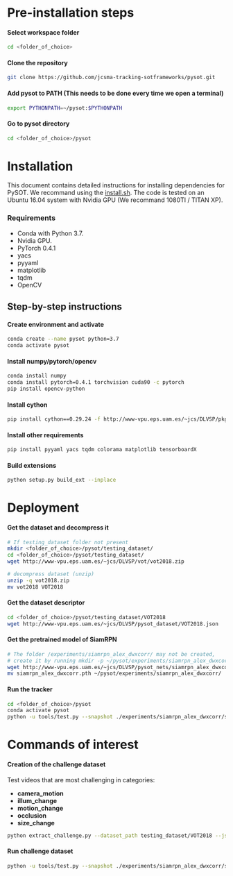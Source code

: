 # Pre-installation steps

#### Select workspace folder
```bash
cd <folder_of_choice>
```

#### Clone the repository
```bash
git clone https://github.com/jcsma-tracking-sotframeworks/pysot.git
```

#### Add pysot to PATH (This needs to be done every time we open a terminal)
```bash
export PYTHONPATH=~/pysot:$PYTHONPATH
```

#### Go to pysot directory
```bash
cd <folder_of_choice>/pysot
```
# Installation

This document contains detailed instructions for installing dependencies for PySOT. We recommand using the [install.sh](install.sh). The code is tested on an Ubuntu 16.04 system with Nvidia GPU (We recommand 1080TI / TITAN XP).

### Requirements
* Conda with Python 3.7.
* Nvidia GPU.
* PyTorch 0.4.1
* yacs
* pyyaml
* matplotlib
* tqdm
* OpenCV

## Step-by-step instructions

#### Create environment and activate
```bash
conda create --name pysot python=3.7
conda activate pysot
```

#### Install numpy/pytorch/opencv
``` bash
conda install numpy
conda install pytorch=0.4.1 torchvision cuda90 -c pytorch
pip install opencv-python
```
#### Install cython

```bash
pip install cython==0.29.24 -f http://www-vpu.eps.uam.es/~jcs/DLVSP/pkgs/dlvsp.html --trusted-host www-vpu.eps.uam.es
```

#### Install other requirements
```bash
pip install pyyaml yacs tqdm colorama matplotlib tensorboardX
```

#### Build extensions
```bash
python setup.py build_ext --inplace
```

# Deployment

#### Get the dataset and decompress it 
```bash
# If testing_dataset folder not present
mkdir <folder_of_choice>/pysot/testing_dataset/
cd <folder_of_choice>/pysot/testing_dataset/
wget http://www-vpu.eps.uam.es/~jcs/DLVSP/vot/vot2018.zip

# decompress dataset (unzip)
unzip -q vot2018.zip
mv vot2018 VOT2018
```

#### Get the dataset descriptor

```bash
cd <folder_of_choice>/pysot/testing_dataset/VOT2018
wget http://www-vpu.eps.uam.es/~jcs/DLVSP/pysot_dataset/VOT2018.json
```

#### Get the pretrained model of SiamRPN
```bash
# The folder /experiments/siamrpn_alex_dwxcorr/ may not be created,
# create it by running mkdir -p ~/pysot/experiments/siamrpn_alex_dwxcorr/
wget http://www-vpu.eps.uam.es/~jcs/DLVSP/pysot_nets/siamrpn_alex_dwxcorr/siamrpn_alex_dwxcorr.pth
mv siamrpn_alex_dwxcorr.pth ~/pysot/experiments/siamrpn_alex_dwxcorr/
```

#### Run the tracker
```bash
cd <folder_of_choice>/pysot
conda activate pysot
python -u tools/test.py --snapshot ./experiments/siamrpn_alex_dwxcorr/siamrpn_alex_dwxcorr.pth --dataset VOT2018 --config ./experiments/siamrpn_alex_dwxcorr/config.yaml
```

# Commands of interest

#### Creation of the challenge dataset 
Test videos that are most challenging in categories:
* __camera_motion__
* __illum_change__
* __motion_change__
* __occlusion__
* __size_change__
```bash
python extract_challenge.py --dataset_path testing_dataset/VOT2018 --json_file VOT2018.json --dest_path testing_dataset/challenges
```

#### Run challenge dataset
```bash
python -u tools/test.py --snapshot ./experiments/siamrpn_alex_dwxcorr/siamrpn_alex_dwxcorr.pth --dataset <challenge_subset> --config ./experiments/siamrpn_alex_dwxcorr/config.yaml --challenge True
```
